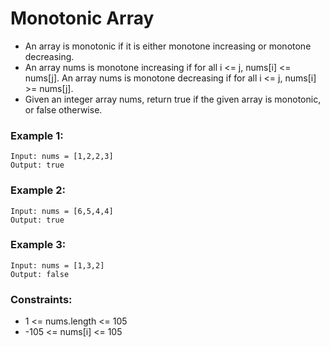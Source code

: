 # Monotonic Array
- An array is monotonic if it is either monotone increasing or monotone decreasing.
- An array nums is monotone increasing if for all i <= j, nums[i] <= nums[j]. An array nums is monotone decreasing if for all i <= j, nums[i] >= nums[j].
- Given an integer array nums, return true if the given array is monotonic, or false otherwise.

### Example 1:
    Input: nums = [1,2,2,3]
    Output: true

### Example 2:
    Input: nums = [6,5,4,4]
    Output: true

### Example 3:
    Input: nums = [1,3,2]
    Output: false

### Constraints:
- 1 <= nums.length <= 105
- -105 <= nums[i] <= 105
